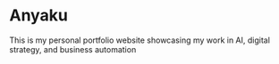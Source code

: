 # Anyaku
This is my personal portfolio website showcasing my work in AI, digital strategy, and business automation
